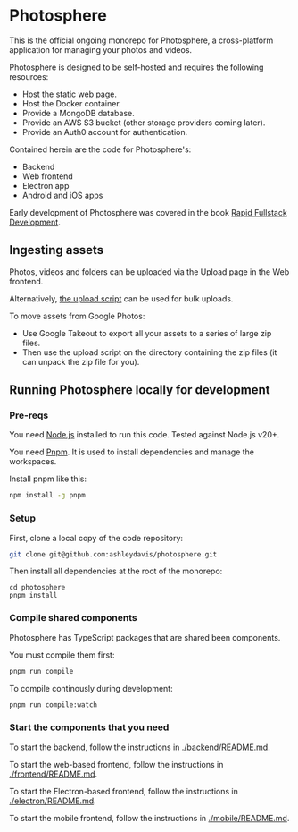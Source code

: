 # Photosphere

This is the official ongoing monorepo for Photosphere, a cross-platform application for managing your photos and videos.

Photosphere is designed to be self-hosted and requires the following resources:
- Host the static web page.
- Host the Docker container.
- Provide a MongoDB database.
- Provide an AWS S3 bucket (other storage providers coming later).
- Provide an Auth0 account for authentication.

Contained herein are the code for Photosphere's:
- Backend
- Web frontend
- Electron app
- Android and iOS apps

Early development of Photosphere was covered in the book [Rapid Fullstack Development](https://rapidfullstackdevelopment.com/).

## Ingesting assets

Photos, videos and folders can be uploaded via the Upload page in the Web frontend.

Alternatively, [the upload script](./tools/upload/) can be used for bulk uploads.

To move assets from Google Photos:
- Use Google Takeout to export all your assets to a series of large zip files.
- Then use the upload script on the directory containing the zip files (it can unpack the zip file for you).

## Running Photosphere locally for development

### Pre-reqs

You need [Node.js](https://nodejs.org/) installed to run this code. Tested against Node.js v20+.

You need [Pnpm](https://pnpm.io/). It is used to install dependencies and manage the workspaces.

Install pnpm like this:

```bash
npm install -g pnpm
```

### Setup

First, clone a local copy of the code repository:

```bash
git clone git@github.com:ashleydavis/photosphere.git
```

Then install all dependencies at the root of the monorepo:

```
cd photosphere
pnpm install
```

### Compile shared components

Photosphere has TypeScript packages that are shared been components. 

You must compile them first:

```bash
pnpm run compile
```

To compile continously during development:

```bash
pnpm run compile:watch
```

### Start the components that you need

To start the backend, follow the instructions in [./backend/README.md](./backend/README.md).

To start the web-based frontend, follow the instructions in [./frontend/README.md](./frontend/README.md).

To start the Electron-based frontend, follow the instructions in [./electron/README.md](./electron/README.md).

To start the mobile frontend, follow the instructions in [./mobile/README.md](./mobile/README.md).









